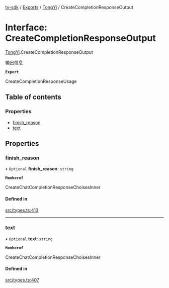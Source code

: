 [ty-sdk](../readme.md) / [Exports](../modules.md) / [TongYi](../modules/TongYi.md) / CreateCompletionResponseOutput

# Interface: CreateCompletionResponseOutput

[TongYi](../modules/TongYi.md).CreateCompletionResponseOutput

输出信息

**`Export`**

CreateCompletionResponseUsage

## Table of contents

### Properties

- [finish\_reason](TongYi.CreateCompletionResponseOutput.md#finish_reason)
- [text](TongYi.CreateCompletionResponseOutput.md#text)

## Properties

### finish\_reason

• `Optional` **finish\_reason**: `string`

**`Memberof`**

CreateChatCompletionResponseChoisesInner

#### Defined in

[src/types.ts:413](https://github.com/isnl/ty-sdk/blob/af2562d/src/types.ts#L413)

___

### text

• `Optional` **text**: `string`

**`Memberof`**

CreateChatCompletionResponseChoisesInner

#### Defined in

[src/types.ts:407](https://github.com/isnl/ty-sdk/blob/af2562d/src/types.ts#L407)
